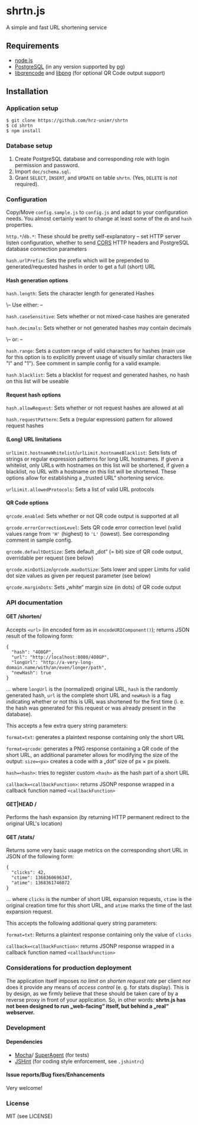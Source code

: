 # shrtn.js

A simple and fast URL shortening service

## Requirements

- [node.js](http://nodejs.org/)
- [PostgreSQL](http://www.postgresql.org/)
  (in any version supported by [pg](https://npmjs.org/package/pg))
- [libqrencode](http://fukuchi.org/works/qrencode/) and
  [libpng](http://www.libpng.org/pub/png/libpng.html) (for optional QR Code
  output support)

## Installation

### Application setup

    $ git clone https://github.com/hrz-unimr/shrtn
    $ cd shrtn
    $ npm install

### Database setup

1. Create PostgreSQL database and corresponding role with login permission and
   password.
2. Import `doc/schema.sql`.
3. Grant `SELECT`, `INSERT`, and `UPDATE` on table `shrtn`. (Yes, `DELETE` is
   *not* required).

### Configuration

Copy/Move `config.sample.js` to `config.js` and adapt to your configuration
needs. You almost certainly want to change at least some of the `db` and `hash`
properties.

`http.*`/`db.*`: These should be pretty self-explanatory – set HTTP server
listen configuration, whether to send [CORS](http://www.w3.org/TR/cors/) HTTP
headers and PostgreSQL database connection parameters

`hash.urlPrefix`: Sets the prefix which will be prepended to generated/requested
hashes in order to get a full (short) URL

#### Hash generation options

`hash.length`: Sets the character length for generated Hashes

\– Use either: –

`hash.caseSensitive`: Sets whether or not mixed-case hashes are generated

`hash.decimals`: Sets whether or not generated hashes may contain decimals

\– or: –

`hash.range`: Sets a custom range of valid characters for hashes (main use for
this option is to explicitly prevent usage of visually similar characters like
"l" and "1"). See comment in sample config for a valid example.

`hash.blacklist`: Sets a blacklist for request and generated hashes, no hash on
this list will be useable

#### Request hash options

`hash.allowRequest`: Sets whether or not request hashes are allowed at all

`hash.requestPattern`: Sets a (regular expression) pattern for allowed request
hashes

#### (Long) URL limitations

`urlLimit.hostnameWhitelist`/`urlLimit.hostnameBlacklist`: Sets lists of strings
or regular expression patterns for long URL hostnames. If given a whitelist,
only URLs with hostnames on this list will be shortened, if given a blacklist,
no URL with a hostname on this list will be shortened. These options allow for
establishing a „trusted URL“ shortening service.

`urlLimit.allowedProtocols`: Sets a list of valid URL protocols

#### QR Code options

`qrcode.enabled`: Sets whether or not QR code output is supported at all

`qrcode.errorCorrectionLevel`: Sets QR code error correction level (valid values
range from `'H'` (highest) to `'L'` (lowest). See corresponding comment in
sample config.

`qrcode.defaultDotSize`: Sets default „dot“ (= bit) size of QR code output,
overridable per request (see below)

`qrcode.minDotSize`/`qrcode.maxDotSize`: Sets lower and upper Limits for valid
dot size values as given per request parameter (see below)

`qrcode.marginDots`: Sets „white“ margin size (in dots) of QR code output

### API documentation

#### GET /shorten/<url>

Accepts `<url>` (in encoded form as in `encodeURIComponent()`); returns JSON
result of the following form:

    {
      "hash": "4O8GP",
      "url": "http://localhost:8080/4O8GP",
      "longUrl": "http://a-very-long-domain.name/with/an/even/longer/path",
      "newHash": true
    }

... where `longUrl` is the (normalized) original URL, `hash` is the randomly
generated hash, `url` is the complete short URL and `newHash` is a flag
indicating whether or not this is URL was shortened for the first time (i. e.
the hash was generated for this request or was already present in the database).

This accepts a few extra query string parameters:

`format=txt`: generates a plaintext response containing only the short
URL

`format=qrcode`: generates a PNG response containing a QR code of the short URL,
an additional parameter allows for modifying the size of the output: `size=<px>`
creates a code with a „dot“ size of px × px pixels.

`hash=<hash>`: tries to register custom `<hash>` as the hash part of a short URL

`callback=<callbackFunction>`: returns JSONP response wrapped in a callback
function named `<callbackFunction>`

#### GET|HEAD /<hash>

Performs the hash expansion (by returning HTTP permanent redirect to the
original URL's location)

#### GET /stats/<hash>

Returns some very basic usage metrics on the corresponding short URL in JSON of
the following form:

    {
      "clicks": 42,
      "ctime": 1368360696347,
      "atime": 1368361746072
    }

... where `clicks` is the number of short URL expansion requests, `ctime` is the
original creation time for this short URL, and `atime` marks the time of the
last expansion request.

This accepts the following additional query string parameters:

`format=txt`: Returns a plaintext response containing only the value of `clicks`

`callback=<callbackFunction>`: returns JSONP response wrapped in a callback
function named `<callbackFunction>`

### Considerations for production deployment

The application itself imposes *no limit on shorten request rate* per client nor
does it provide any means of *access control* (e. g. for stats display). This is
by design, as we firmly believe that these should be taken care of by a reverse
proxy in front of your application. So, in other words: **shrtn.js has not been
designed to run „web-facing“ itself, but behind a „real“ webserver.**

### Development

#### Dependencies

- [Mocha](http://visionmedia.github.io/mocha/)/
  [SuperAgent](https://npmjs.org/package/superagent) (for tests)
- [JSHint](http://www.jshint.com/) (for coding style enforcement,
  see `.jshintrc`)

#### Issue reports/Bug fixes/Enhancements

Very welcome!

### License

MIT (see LICENSE)
